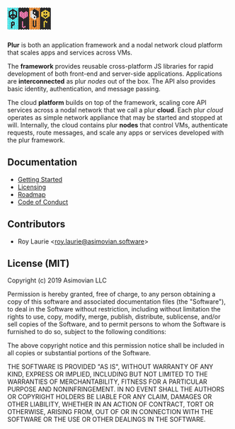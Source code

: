 ![Image of plur](/doc/media/image/plur.png)
====

**Plur** is both an application framework and a nodal network cloud platform that scales apps and services across VMs.

The **framework** provides reusable cross-platform JS libraries for rapid development of both front-end and server-side applications. Applications are **interconnected** as plur *nodes* out of the box. The API also provides basic identity, authentication, and message passing.

The cloud **platform** builds on top of the framework, scaling core API services across a nodal network that we call a plur **cloud**. Each plur _cloud_ operates as simple network appliance that may be started and stopped at will. Internally, the cloud contains plur **nodes** that control VMs, authenticate requests, route messages, and scale any apps or services developed with the plur framework.

Documentation
-------------
* [Getting Started](/doc/Getting-Started.md)
* [Licensing](/doc/license)
* [Roadmap](/doc/Roadmap.md)
* [Code of Conduct](/doc/Code-of-Conduct.md)

Contributors
------------
* Roy Laurie \<<roy.laurie@asimovian.software>\>

License (MIT)
--------------
Copyright (c) 2019 Asimovian LLC

Permission is hereby granted, free of charge, to any person obtaining a copy
of this software and associated documentation files (the "Software"), to deal
in the Software without restriction, including without limitation the rights
to use, copy, modify, merge, publish, distribute, sublicense, and/or sell
copies of the Software, and to permit persons to whom the Software is
furnished to do so, subject to the following conditions:

The above copyright notice and this permission notice shall be included in
all copies or substantial portions of the Software.

THE SOFTWARE IS PROVIDED "AS IS", WITHOUT WARRANTY OF ANY KIND, EXPRESS OR
IMPLIED, INCLUDING BUT NOT LIMITED TO THE WARRANTIES OF MERCHANTABILITY,
FITNESS FOR A PARTICULAR PURPOSE AND NONINFRINGEMENT. IN NO EVENT SHALL THE
AUTHORS OR COPYRIGHT HOLDERS BE LIABLE FOR ANY CLAIM, DAMAGES OR OTHER
LIABILITY, WHETHER IN AN ACTION OF CONTRACT, TORT OR OTHERWISE, ARISING FROM,
OUT OF OR IN CONNECTION WITH THE SOFTWARE OR THE USE OR OTHER DEALINGS IN
THE SOFTWARE.
